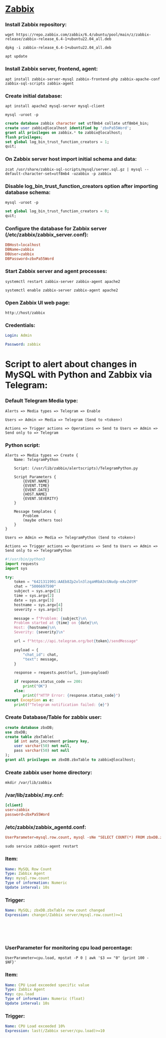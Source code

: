 # [Zabbix](https://www.zabbix.com/download "https://www.zabbix.com/download")

### Install Zabbix repository:

```shell
wget https://repo.zabbix.com/zabbix/6.4/ubuntu/pool/main/z/zabbix-release/zabbix-release_6.4-1+ubuntu22.04_all.deb

dpkg -i zabbix-release_6.4-1+ubuntu22.04_all.deb

apt update
```

### Install Zabbix server, frontend, agent:

```shell
apt install zabbix-server-mysql zabbix-frontend-php zabbix-apache-conf zabbix-sql-scripts zabbix-agent
```

### Create initial database:

```shell
apt install apache2 mysql-server mysql-client
```

```shell
mysql -uroot -p
```

```sql
create database zabbix character set utf8mb4 collate utf8mb4_bin;
create user zabbix@localhost identified by 'zbxPa55Word';
grant all privileges on zabbix.* to zabbix@localhost;
flush privileges;
set global log_bin_trust_function_creators = 1;
quit;
```

### On Zabbix server host import initial schema and data:

```shell
zcat /usr/share/zabbix-sql-scripts/mysql/server.sql.gz | mysql --default-character-set=utf8mb4 -uzabbix -p zabbix
```

### Disable log_bin_trust_function_creators option after importing database schema:

```shell
mysql -uroot -p
```

```sql
set global log_bin_trust_function_creators = 0;
quit;
```

### Configure the database for Zabbix server (/etc/zabbix/zabbix_server.conf):

```conf
DBHost=localhost
DBName=zabbix
DBUser=zabbix
DBPassword=zbxPa55Word
```

### Start Zabbix server and agent processes:

```shell
systemctl restart zabbix-server zabbix-agent apache2

systemctl enable zabbix-server zabbix-agent apache2
```

### Open Zabbix UI web page:

```
http://host/zabbix
```

### Credentials:

```yaml
Login: Admin

Password: zabbix
```

# Script to alert about changes in MySQL with Python and Zabbix via Telegram:

### Default Telegram Media type:

```
Alerts => Media types => Telegram => Enable

Users => Admin => Media => Telegram (Send to <token>)

Actions => Trigger actions => Operations => Send to Users => Admin => Send only to => Telegram
```

### Python script:

```
Alerts => Media types => Create {
    Name: TelegramPython

    Script: (/usr/lib/zabbix/alertscripts)/TelegramPython.py

    Script Parameters {
        {EVENT.NAME}
        {EVENT.TIME}
        {EVENT.DATE}
        {HOST.NAME}
        {EVENT.SEVERITY}
    }

    Message templates {
        Problem
        (maybe others too)
    }
}

Users => Admin => Media => TelegramPython (Send to <token>)

Actions => Trigger actions => Operations => Send to Users => Admin => Send only to => TelegramPython
```

```python
#!/usr/bin/python3
import requests
import sys

try:
    token = "6421311991:AAEb8Zp2xln3lzqaHRbA3cGNudp-eAvZdtM"
    chat = "5006697590"
    subject = sys.argv[1]
    time = sys.argv[2]
    date = sys.argv[3]
    hostname = sys.argv[4]
    severity = sys.argv[5]

    message = f"Problem: {subject}\n\
    Problem started at {time} on {date}\n\
    Host: {hostname}\n\
    Severity: {severity}\n"

    url = f"https://api.telegram.org/bot{token}/sendMessage"

    payload = {
        "chat_id": chat,
        "text": message,
    }

    response = requests.post(url, json=payload)

    if response.status_code == 200:
        print("OK")
    else:
        print(f"HTTP Error: {response.status_code}")
except Exception as e:
    print(f"Telegram notification failed: {e}")
```

### Create Database/Table for zabbix user:

```sql
create database zbxDB;
use zbxDB;
create table zbxTable(
    id int auto_increment primary key,
    user varchar(50) not null,
    pass varchar(50) not null
);
grant all privileges on zbxDB.zbxTable to zabbix@localhost;
```

### Create zabbix user home directory:

```shell
mkdir /var/lib/zabbix
```

### /var/lib/zabbix/.my.cnf:

```conf
[client]
user=zabbix
password=zbxPa55Word
```

### /etc/zabbix/zabbix_agentd.conf:

```conf
UserParameter=mysql.row.count, mysql -sNe "SELECT COUNT(*) FROM zbxDB.zbxTable;"
```

```shell
sudo service zabbix-agent restart
```

### Item:

```yaml
Name: MySQL Row Count
Type: Zabbix Agent
Key: mysql.row.count
Type of information: Numeric
Update interval: 10s
```

### Trigger:

```yaml
Name: MySQL; zbxDB.zbxTable row count changed
Expression: change(/Zabbix server/mysql.row.count)>=1
```

<br>
<br>
<br>

### UserParameter for monitoring cpu load percentage:

```
UserParameter=cpu.load, mpstat -P 0 | awk '$3 == "0" {print 100 - $NF}'
```

### Item:

```yaml
Name: CPU Load exceeded specific value
Type: Zabbix Agent
Key: cpu.load
Type of information: Numeric (float)
Update interval: 10s
```

### Trigger:

```yaml
Name: CPU Load exceeded 10%
Expression: last(/Zabbix server/cpu.load)>=10
```
